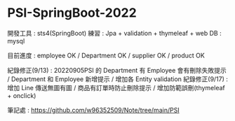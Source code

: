 # PSI-SpringBoot-2022
開發工具 : sts4(SpringBoot)
練習     : Jpa + validation + thymeleaf + web 
DB       : mysql

目前進度       : employee OK / Department OK / supplier OK / product OK

紀錄修正(9/13) : 20220905PSI 的 Department 有 Employee 會有刪除失敗提示 / Department 和 Employee 新增提示 / 增加各 Entity validation
紀錄修正(9/17) : 增加 Line 傳送無圖有圖 / 商品有訂單時防止刪除提示 / 增加防範誤刪(thymeleaf + onclick)

筆記處 : https://github.com/w96352509/Note/tree/main/PSI
